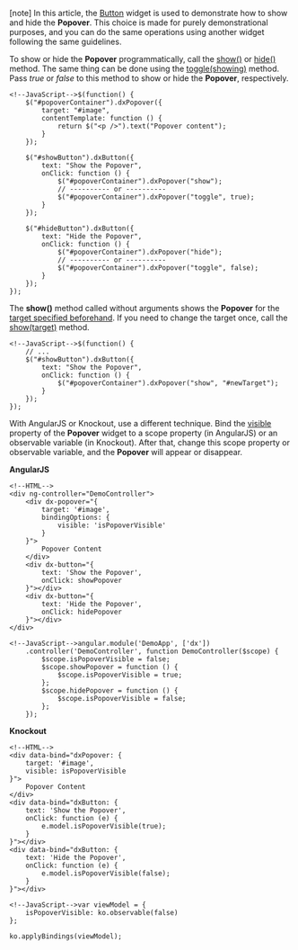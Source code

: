 [note] In this article, the [Button](/concepts/05%20Widgets/Button/00%20Overview.md '/Documentation/Guide/Widgets/Button/Overview/') widget is used to demonstrate how to show and hide the **Popover**. This choice is made for purely demonstrational purposes, and you can do the same operations using another widget following the same guidelines.

To show or hide the **Popover** programmatically, call the [show()](/api-reference/10%20UI%20Widgets/dxOverlay/3%20Methods/show().md '/Documentation/ApiReference/UI_Widgets/dxPopover/Methods/#show') or [hide()](/api-reference/10%20UI%20Widgets/dxOverlay/3%20Methods/hide().md '/Documentation/ApiReference/UI_Widgets/dxPopover/Methods/#hide') method. The same thing can be done using the [toggle(showing)](/api-reference/10%20UI%20Widgets/dxOverlay/3%20Methods/toggle(showing).md '/Documentation/ApiReference/UI_Widgets/dxPopover/Methods/#toggleshowing') method. Pass *true* or *false* to this method to show or hide the **Popover**, respectively.

    <!--JavaScript-->$(function() {
		$("#popoverContainer").dxPopover({
            target: "#image",
            contentTemplate: function () {
                return $("<p />").text("Popover content");
            }
        });

        $("#showButton").dxButton({
            text: "Show the Popover", 
            onClick: function () {
                $("#popoverContainer").dxPopover("show");
                // ---------- or ----------
                $("#popoverContainer").dxPopover("toggle", true);
            } 
        });

        $("#hideButton").dxButton({
            text: "Hide the Popover", 
            onClick: function () {
                $("#popoverContainer").dxPopover("hide");
                // ---------- or ----------
                $("#popoverContainer").dxPopover("toggle", false);
            } 
        });
    });

The **show()** method called without arguments shows the **Popover** for the [target specified beforehand](/api-reference/10%20UI%20Widgets/dxPopover/1%20Configuration/target.md '/Documentation/ApiReference/UI_Widgets/dxPopover/Configuration/#target'). If you need to change the target once, call the [show(target)](/api-reference/10%20UI%20Widgets/dxPopover/3%20Methods/show(target).md '/Documentation/ApiReference/UI_Widgets/dxPopover/Methods/#showtarget') method.

    <!--JavaScript-->$(function() {
        // ...
        $("#showButton").dxButton({
            text: "Show the Popover", 
            onClick: function () {
                $("#popoverContainer").dxPopover("show", "#newTarget");
            } 
        });
    });

With AngularJS or Knockout, use a different technique. Bind the [visible](/api-reference/10%20UI%20Widgets/dxOverlay/1%20Configuration/visible.md '/Documentation/ApiReference/UI_Widgets/dxPopover/Configuration/#visible') property of the **Popover** widget to a scope property (in AngularJS) or an observable variable (in Knockout). After that, change this scope property or observable variable, and the **Popover** will appear or disappear.

**AngularJS**

    <!--HTML-->
    <div ng-controller="DemoController">
        <div dx-popover="{
            target: '#image',
            bindingOptions: {
                visible: 'isPopoverVisible'
            }
        }">
            Popover Content
        </div>
        <div dx-button="{
            text: 'Show the Popover',
            onClick: showPopover
        }"></div>
        <div dx-button="{
            text: 'Hide the Popover',
            onClick: hidePopover
        }"></div>
    </div>

<!---->

    <!--JavaScript-->angular.module('DemoApp', ['dx'])
        .controller('DemoController', function DemoController($scope) {
            $scope.isPopoverVisible = false;
            $scope.showPopover = function () {
                $scope.isPopoverVisible = true;
            };
            $scope.hidePopover = function () {
                $scope.isPopoverVisible = false;
            };
        });

**Knockout**

    <!--HTML-->
    <div data-bind="dxPopover: {
        target: '#image',
        visible: isPopoverVisible
    }">
        Popover Content
    </div>
    <div data-bind="dxButton: {
        text: 'Show the Popover',
        onClick: function (e) {
            e.model.isPopoverVisible(true);
        }
    }"></div>
    <div data-bind="dxButton: {
        text: 'Hide the Popover',
        onClick: function (e) {
            e.model.isPopoverVisible(false);
        }
    }"></div>

<!---->

    <!--JavaScript-->var viewModel = {
        isPopoverVisible: ko.observable(false)
    };

    ko.applyBindings(viewModel);